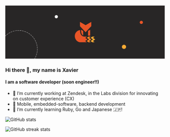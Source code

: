 ![](https://raw.githubusercontent.com/apomalyn/apomalyn/main/Twitter%20banner.png)

### Hi there 👋, my name is Xavier
#### I am a software developer (soon engineer!!)

- 🔭 I’m currently working at Zendesk, in the Labs division for innovating on customer experience (CX)
- 🤎 Mobile, embedded-software, backend development
- 🌱 I’m currently learning Ruby, Go and Japanese 🇯🇵!

![GitHub stats](https://github-readme-stats.vercel.app/api?username=apomalyn&show_icons=true)  

![GitHub streak stats](https://github-readme-streak-stats.herokuapp.com/?user=apomalyn)  

